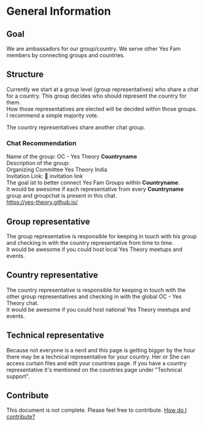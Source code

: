 # General Information
## Goal
We are ambassadors for our group/country. We serve other Yes Fam members by connecting groups and countries.  
## Structure
Currently we start at a group level (group representatives) who share a chat for a country. This group decides who should represent the country for them.  
How those representatives are elected will be decided within those groups. I recommend a simple majority vote.
  
The country representatives share another chat group.  
### Chat Recommendation
Name of the group: OC - Yes Theory **Countryname**  
Description of the group:  
Organizing Committee Yes Theory India  
Invitation Link: 📲 invitation link  
The goal ist to better connect Yes Fam Groups within **Countryname**.  
It would be awesome if each representative from every **Countryname** group and groupchat is present in this chat.  
https://yes-theory.github.io/  
## Group representative
The group representative is responsible for keeping in touch with his group and checking in with the country representative from time to time.  
It would be awesome if you could host local Yes Theory meetups and events.  
## Country representative
The country representative is responsible for keeping in touch with the other group representatives and checking in with the global OC - Yes Theory chat.  
It would be awesome if you could host national Yes Theory meetups and events.  
## Technical representative
Because not everyone is a nerd and this page is getting bigger by the hour there may be a technical representative for your country. Her or She can access curtain files and edit your countries page. If you have a country representative it's mentioned on the countries page under "Technical support".
## Contribute
This document is not complete. Please feel free to contribute. [How do I contribute?](https://github.com/Yes-Theory/yes-theory.github.io)
